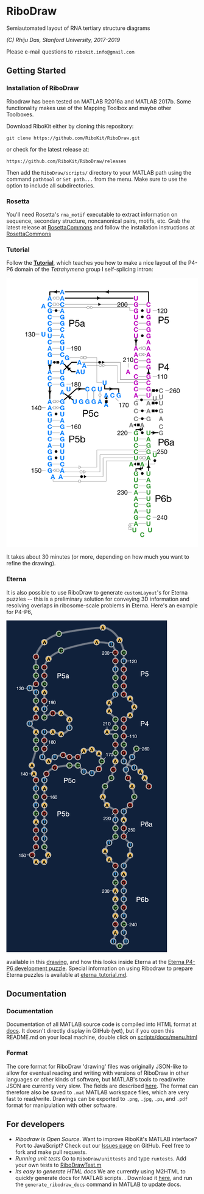 # RiboDraw
Semiautomated layout of RNA tertiary structure diagrams

_(C) Rhiju Das, Stanford University, 2017-2019_

Please e-mail questions to `ribokit.info@gmail.com`

## Getting Started
### Installation of RiboDraw
Ribodraw has been tested on MATLAB R2016a and MATLAB 2017b. 
Some functionality makes use of the Mapping Toolbox and maybe other Toolboxes.

Download RiboKit either by cloning this repository:
```
git clone https://github.com/RiboKit/RiboDraw.git 
```
or check for the latest release at:
```
https://github.com/RiboKit/RiboDraw/releases
```

Then add the `RiboDraw/scripts/` directory  to your MATLAB path using the command `pathtool` or `Set path...` from the menu. Make sure to use the option to include all subdirectories.

### Rosetta
You'll need Rosetta's `rna_motif` executable to extract information on sequence, secondary structure, noncanonical pairs, motifs, etc. Grab the latest release at [RosettaCommons](https://www.rosettacommons.org/software) and follow the installation instructions at [RosettaCommons](https://www.rosettacommons.org/docs/latest/build_documentation/Build-Documentation)

### Tutorial
Follow the [**Tutorial**](tutorial/tutorial.md), which teaches you how to make a nice layout of the P4-P6 domain of the *Tetrahymena* group I self-splicing intron:

![1gidA RiboDraw drawing](tutorial/images/1gidA_drawing.png)

It takes about 30 minutes (or more, depending on how much you want to refine the drawing).

### Eterna
It is also possible to use RiboDraw to generate `customLayout`'s for Eterna puzzles -- this is a preliminary solution for conveying 3D information and resolving overlaps in ribosome-scale problems in Eterna. Here's an example for P4-P6, 

![1gidA RiboDraw eterna theme](drawings/P4P6/P4P6_ribodraw_eterna_theme.png)

available in this [drawing](drawings/P4P6/1gidA_drawing_eterna.mat), and how this looks inside Eterna at the [Eterna P4-P6 development puzzle](http://eternadev.org/game/puzzle/9386179/). Special information on using Ribodraw to prepare Eterna puzzles is available at [eterna_tutorial.md](eterna/eterna_tutorial.md).

## Documentation
### Documentation
Documentation of all MATLAB source code is compiled into HTML format at [docs](scripts/docs/menu.html). It doesn't directly display in GitHub (yet), but if you open this README.md on your local machine, double click on [scripts/docs/menu.html](scripts/docs/menu.html)

### Format
The core format for RiboDraw 'drawing' files was originally JSON-like to allow for eventual reading and writing with versions of RiboDraw in other languages or other kinds of software, but MATLAB's tools to read/write JSON are currently very slow. The fields are described [here](drawing_format.md). The format can therefore also be saved to `.mat` MATLAB workspace files, which are very fast to read/write. Drawings can be exported to `.png`, `.jpg`, `.ps`, and `.pdf` format for manipulation with other software.


## For developers
* *Ribodraw is Open Source*. Want to improve RiboKit's MATLAB interface? Port to JavaScript? Check out our [Issues page](https://github.com/ribokit/RiboDraw/issues) on GitHub. Feel free to fork and make pull requests. 
* *Running unit tests* Go to `RiboDraw/unittests` and type `runtests`. Add your own tests to [RiboDrawTest.m](unittests/RiboDrawTest.m)
* *Its easy to generate HTML docs* We are currently using M2HTML to quickly generate docs for MATLAB scripts. . Download it [here](https://www.artefact.tk/software/matlab/m2html/), and run the
`generate_ribodraw_docs` command in MATLAB to update docs.
